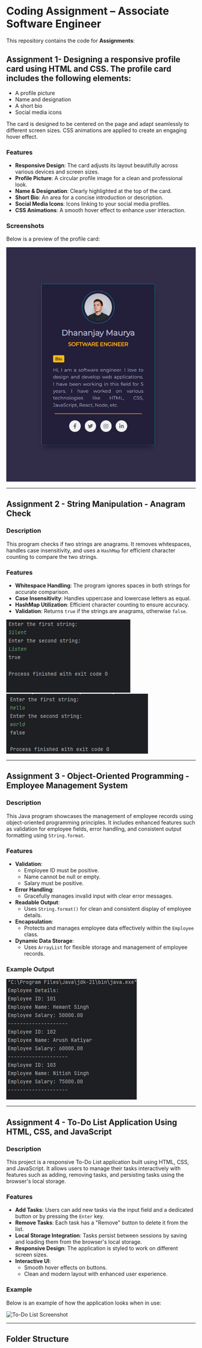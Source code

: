 # Coding Assignment – Associate Software Engineer

This repository contains the code for **Assignments**: 

## Assignment 1- Designing a responsive profile card using HTML and CSS. The profile card includes the following elements:

- A profile picture
- Name and designation
- A short bio
- Social media icons

The card is designed to be centered on the page and adapt seamlessly to different screen sizes. CSS animations are applied to create an engaging hover effect.

### Features

- **Responsive Design**: The card adjusts its layout beautifully across various devices and screen sizes.
- **Profile Picture**: A circular profile image for a clean and professional look.
- **Name & Designation**: Clearly highlighted at the top of the card.
- **Short Bio**: An area for a concise introduction or description.
- **Social Media Icons**: Icons linking to your social media profiles.
- **CSS Animations**: A smooth hover effect to enhance user interaction.

### Screenshots

Below is a preview of the profile card:

![Profile Card Screenshot](/Assignment1/assets/profileCard.png)  

---

## Assignment 2 - String Manipulation - Anagram Check

### Description
This program checks if two strings are anagrams. It removes whitespaces, handles case insensitivity, and uses a `HashMap` for efficient character counting to compare the two strings.

### Features
- **Whitespace Handling**: The program ignores spaces in both strings for accurate comparison.
- **Case Insensitivity**: Handles uppercase and lowercase letters as equal.
- **HashMap Utilization**: Efficient character counting to ensure accuracy.
- **Validation**: Returns `true` if the strings are anagrams, otherwise `false`.

![Program Output Screenshot2](/Assignment2/assets/Screenshot1.png)  
![Program Output Screenshot2](/Assignment2/assets/Screenshot2.png)  

---

## Assignment 3 - Object-Oriented Programming - Employee Management System

### Description
This Java program showcases the management of employee records using object-oriented programming principles. It includes enhanced features such as validation for employee fields, error handling, and consistent output formatting using `String.format`.

### Features
- **Validation**:
    - Employee ID must be positive.
    - Name cannot be null or empty.
    - Salary must be positive.
- **Error Handling**:
    - Gracefully manages invalid input with clear error messages.
- **Readable Output**:
    - Uses `String.format()` for clean and consistent display of employee details.
- **Encapsulation**:
    - Protects and manages employee data effectively within the `Employee` class.
- **Dynamic Data Storage**:
    - Uses `ArrayList` for flexible storage and management of employee records.


### Example Output
![Program Output Screenshot2](/Assignment3/assets/Employee.png)

---

## Assignment 4 - To-Do List Application Using HTML, CSS, and JavaScript

### Description
This project is a responsive To-Do List application built using HTML, CSS, and JavaScript. It allows users to manage their tasks interactively with features such as adding, removing tasks, and persisting tasks using the browser's local storage.

### Features
- **Add Tasks**: Users can add new tasks via the input field and a dedicated button or by pressing the `Enter` key.
- **Remove Tasks**: Each task has a "Remove" button to delete it from the list.
- **Local Storage Integration**: Tasks persist between sessions by saving and loading them from the browser's local storage.
- **Responsive Design**: The application is styled to work on different screen sizes.
- **Interactive UI**:
  - Smooth hover effects on buttons.
  - Clean and modern layout with enhanced user experience.

### Example
Below is an example of how the application looks when in use:

![To-Do List Screenshot](assets/Todo.png)

---

## Folder Structure
